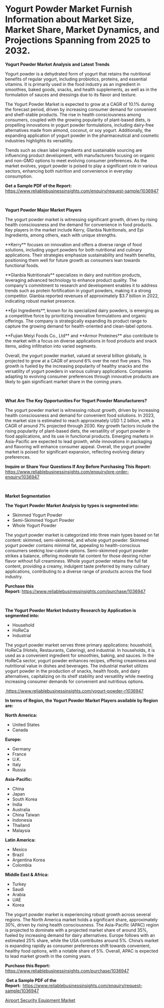 <p><h1>Yogurt Powder Market Furnish Information about Market Size, Market Share, Market Dynamics, and Projections Spanning from 2025 to 2032.</h1></p><p><strong>Yogurt Powder Market Analysis and Latest Trends</strong></p>
<p><p>Yogurt powder is a dehydrated form of yogurt that retains the nutritional benefits of regular yogurt, including probiotics, proteins, and essential vitamins. It is primarily used in the food industry as an ingredient in smoothies, baked goods, snacks, and health supplements, as well as in the formulation of sauces and dressings due to its flavor and texture.</p><p>The Yogurt Powder Market is expected to grow at a CAGR of 10.1% during the forecast period, driven by increasing consumer demand for convenient and shelf-stable products. The rise in health consciousness among consumers, coupled with the growing popularity of plant-based diets, is propelling innovations in yogurt powder formulations, including dairy-free alternatives made from almond, coconut, or soy yogurt. Additionally, the expanding application of yogurt powder in the pharmaceutical and cosmetic industries highlights its versatility.</p><p>Trends such as clean label ingredients and sustainable sourcing are influencing product development, with manufacturers focusing on organic and non-GMO options to meet evolving consumer preferences. As the market evolves, yogurt powder is poised to play a significant role in various sectors, enhancing both nutrition and convenience in everyday consumption.</p></p>
<p><strong>Get a Sample PDF of the Report:&nbsp;</strong> <a href="https://www.reliablebusinessinsights.com/enquiry/request-sample/1036947?utm_campaign=2274&utm_medium=2&utm_source=Github&utm_content=ia&utm_term=21032025&utm_id=yogurt-powder">https://www.reliablebusinessinsights.com/enquiry/request-sample/1036947</a></p>
<p>&nbsp;</p>
<p><strong>Yogurt Powder Major Market Players</strong></p>
<p><p>The yogurt powder market is witnessing significant growth, driven by rising health consciousness and the demand for convenience in food products. Key players in the market include Kerry, Glanbia Nutritionals, and Epi Ingredients, among others, each with unique strengths.</p><p>**Kerry** focuses on innovation and offers a diverse range of food solutions, including yogurt powders for both nutritional and culinary applications. Their strategies emphasize sustainability and health benefits, positioning them well for future growth as consumers lean towards functional foods.</p><p>**Glanbia Nutritionals** specializes in dairy and nutrition products, leveraging advanced technology to enhance product quality. The company's commitment to research and development enables it to address trends such as protein fortification in yogurt powders, making it a strong competitor. Glanbia reported revenues of approximately $3.7 billion in 2022, indicating robust market presence.</p><p>**Epi Ingredients**, known for its specialized dairy powders, is emerging as a competitive force by prioritizing innovative formulations and organic offerings. The company is strategically expanding its product range to capture the growing demand for health-oriented and clean-label options.</p><p>**Fujian Meiyi Foods Co., Ltd** and **Armor Proteines** also contribute to the market with a focus on diverse applications in food products and snack items, aiding infiltration into varied segments.</p><p>Overall, the yogurt powder market, valued at several billion globally, is projected to grow at a CAGR of around 6% over the next five years. This growth is fueled by the increasing popularity of healthy snacks and the versatility of yogurt powders in various culinary applications. Companies adapting to evolving consumer preferences through innovative products are likely to gain significant market share in the coming years.</p></p>
<p>&nbsp;</p>
<p><strong>What Are The Key Opportunities For Yogurt Powder Manufacturers?</strong></p>
<p><p>The yogurt powder market is witnessing robust growth, driven by increasing health consciousness and demand for convenient food solutions. In 2023, the market size is estimated to reach approximately USD 1.2 billion, with a CAGR of around 7% projected through 2030. Key growth factors include the rising popularity of plant-based diets, the versatility of yogurt powder in food applications, and its use in functional products. Emerging markets in Asia-Pacific are expected to lead growth, while innovations in packaging and flavoring will enhance consumer appeal. Overall, the yogurt powder market is poised for significant expansion, reflecting evolving dietary preferences.</p></p>
<p><strong>Inquire or Share Your Questions If Any Before Purchasing This Report:</strong> <a href="https://www.reliablebusinessinsights.com/enquiry/pre-order-enquiry/1036947?utm_campaign=2274&utm_medium=2&utm_source=Github&utm_content=ia&utm_term=21032025&utm_id=yogurt-powder">https://www.reliablebusinessinsights.com/enquiry/pre-order-enquiry/1036947</a></p>
<p>&nbsp;</p>
<p><strong>Market Segmentation</strong></p>
<p><strong>The Yogurt Powder Market Analysis by types is segmented into:</strong></p>
<p><ul><li>Skimmed Yogurt Powder</li><li>Semi-Skimmed Yogurt Powder</li><li>Whole Yogurt Powder</li></ul></p>
<p><p>The yogurt powder market is categorized into three main types based on fat content: skimmed, semi-skimmed, and whole yogurt powder. Skimmed yogurt powder contains minimal fat, appealing to health-conscious consumers seeking low-calorie options. Semi-skimmed yogurt powder strikes a balance, offering moderate fat content for those desiring richer flavor without full creaminess. Whole yogurt powder retains the full fat content, providing a creamy, indulgent taste preferred by many culinary applications, contributing to a diverse range of products across the food industry.</p></p>
<p><strong>Purchase this Report:&nbsp;</strong><a href="https://www.reliablebusinessinsights.com/purchase/1036947?utm_campaign=2274&utm_medium=2&utm_source=Github&utm_content=ia&utm_term=21032025&utm_id=yogurt-powder">https://www.reliablebusinessinsights.com/purchase/1036947</a></p>
<p>&nbsp;</p>
<p><strong>The Yogurt Powder Market Industry Research by Application is segmented into:</strong></p>
<p><ul><li>Household</li><li>HoReCa</li><li>Industrial</li></ul></p>
<p><p>The yogurt powder market serves three primary applications: household, HoReCa (Hotels, Restaurants, Catering), and industrial. In households, it is used as a convenient ingredient for smoothies, baking, and sauces. In the HoReCa sector, yogurt powder enhances recipes, offering creaminess and nutritional value in dishes and beverages. The industrial market utilizes yogurt powder in the production of snacks, health foods, and dairy alternatives, capitalizing on its shelf stability and versatility while meeting increasing consumer demands for convenient and nutritious options.</p></p>
<p><a href="https://www.reliablebusinessinsights.com/yogurt-powder-r1036947?utm_campaign=2274&utm_medium=2&utm_source=Github&utm_content=ia&utm_term=21032025&utm_id=yogurt-powder">&nbsp;https://www.reliablebusinessinsights.com/yogurt-powder-r1036947</a></p>
<p><strong>In terms of Region, the Yogurt Powder Market Players available by Region are:</strong></p>
<p>
    <p> <strong> North America: </strong>
        <ul>
            <li>United States</li>
            <li>Canada</li>
        </ul>
        </p> 
    <p> <strong> Europe: </strong>
        <ul>
            <li>Germany</li>
            <li>France</li>
            <li>U.K.</li>
            <li>Italy</li>
            <li>Russia</li>
        </ul>
        </p> 
    <p> <strong> Asia-Pacific: </strong>
        <ul>
            <li>China</li>
            <li>Japan</li>
            <li>South Korea</li>
            <li>India</li>
            <li>Australia</li>
            <li>China Taiwan</li>
            <li>Indonesia</li>
            <li>Thailand</li>
            <li>Malaysia</li>
        </ul>
        </p> 
    <p> <strong> Latin America: </strong>
        <ul>
            <li>Mexico</li>
            <li>Brazil</li>
            <li>Argentina Korea</li>
            <li>Colombia</li>
        </ul>
        </p> 
    <p> <strong> Middle East & Africa: </strong>
        <ul>
            <li>Turkey</li>
            <li>Saudi</li>
            <li>Arabia</li>
            <li>UAE</li>
            <li>Korea</li>
        </ul>
    </p>
    </p>
<p><p>The yogurt powder market is experiencing robust growth across several regions. The North America market holds a significant share, approximately 30%, driven by rising health consciousness. The Asia-Pacific (APAC) region is projected to dominate with a projected market share of around 35%, fueled by increasing demand for dairy alternatives. Europe follows with an estimated 25% share, while the USA contributes around 5%. China’s market is expanding rapidly as consumer preferences shift towards convenient, healthy food options, with a notable share of 5%. Overall, APAC is expected to lead market growth in the coming years.</p></p>
<p><strong>Purchase this Report: </strong><a href="https://www.reliablebusinessinsights.com/purchase/1036947?utm_campaign=2274&utm_medium=2&utm_source=Github&utm_content=ia&utm_term=21032025&utm_id=yogurt-powder">https://www.reliablebusinessinsights.com/purchase/1036947</a></p>
<p>&nbsp;<strong>Get a Sample PDF of the Report:&nbsp;&nbsp;</strong><a href="https://www.reliablebusinessinsights.com/enquiry/request-sample/1036947?utm_campaign=2274&utm_medium=2&utm_source=Github&utm_content=ia&utm_term=21032025&utm_id=yogurt-powder">https://www.reliablebusinessinsights.com/enquiry/request-sample/1036947</a></p>
<p><strong></strong></p>
<p><p><a href="https://github.com/SanjidaKhan901/Market-Research-Report-List-2/blob/main/airport-security-equipment-market.md?utm_campaign=2274&utm_medium=2&utm_source=Github&utm_content=ia&utm_term=21032025&utm_id=yogurt-powder">Airport Security Equipment Market</a></p></p>